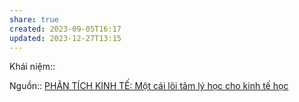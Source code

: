 ```yaml
---
share: true
created: 2023-09-05T16:17
updated: 2023-12-27T13:15
---
```


Khái niệm:: 

Nguồn:: [PHÂN TÍCH KINH TẾ: Một cái lõi tâm lý học cho kinh tế học](http://www.phantichkinhte123.com/2018/09/mot-cai-loi-tam-ly-hoc-cho-kinh-te-hoc.html)